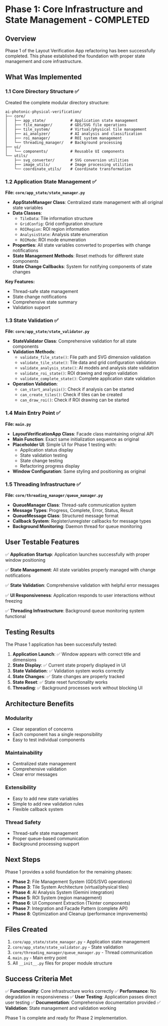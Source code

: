 # Phase 1: Core Infrastructure and State Management - COMPLETED

## Overview

Phase 1 of the Layout Verification App refactoring has been successfully completed. This phase established the foundation with proper state management and core infrastructure.

## What Was Implemented

### 1.1 Core Directory Structure ✅

Created the complete modular directory structure:

```
ai-photonic-physical-verification/
├── core/
│   ├── app_state/           # Application state management
│   ├── file_manager/        # GDS/SVG file operations
│   ├── tile_system/         # Virtual/physical tile management
│   ├── ai_analyzer/         # AI analysis and classification
│   ├── roi_manager/         # ROI system management
│   └── threading_manager/   # Background processing
├── ui/
│   └── components/          # Reusable UI components
└── utils/
    ├── svg_converter/       # SVG conversion utilities
    ├── image_utils/         # Image processing utilities
    └── coordinate_utils/    # Coordinate transformation
```

### 1.2 Application State Management ✅

**File: `core/app_state/state_manager.py`**

- **AppStateManager Class**: Centralized state management with all original state variables
- **Data Classes**:
  - `TileData`: Tile information structure
  - `GridConfig`: Grid configuration structure
  - `ROIRegion`: ROI region information
  - `AnalysisState`: Analysis state enumeration
  - `ROIMode`: ROI mode enumeration
- **Properties**: All state variables converted to properties with change notifications
- **State Management Methods**: Reset methods for different state components
- **State Change Callbacks**: System for notifying components of state changes

**Key Features:**

- Thread-safe state management
- State change notifications
- Comprehensive state summary
- Validation support

### 1.3 State Validation ✅

**File: `core/app_state/state_validator.py`**

- **StateValidator Class**: Comprehensive validation for all state components
- **Validation Methods**:
  - `validate_file_state()`: File path and SVG dimension validation
  - `validate_tile_state()`: Tile data and grid configuration validation
  - `validate_analysis_state()`: AI models and analysis state validation
  - `validate_roi_state()`: ROI drawing and region validation
  - `validate_complete_state()`: Complete application state validation
- **Operation Validation**:
  - `can_start_analysis()`: Check if analysis can be started
  - `can_create_tiles()`: Check if tiles can be created
  - `can_draw_roi()`: Check if ROI drawing can be started

### 1.4 Main Entry Point ✅

**File: `main.py`**

- **LayoutVerificationApp Class**: Facade class maintaining original API
- **Main Function**: Exact same initialization sequence as original
- **Placeholder UI**: Simple UI for Phase 1 testing with:
  - Application status display
  - State validation testing
  - State change testing
  - Refactoring progress display
- **Window Configuration**: Same styling and positioning as original

### 1.5 Threading Infrastructure ✅

**File: `core/threading_manager/queue_manager.py`**

- **QueueManager Class**: Thread-safe communication system
- **Message Types**: Progress, Complete, Error, Status, Result
- **QueueMessage Class**: Structured message format
- **Callback System**: Register/unregister callbacks for message types
- **Background Monitoring**: Daemon thread for queue monitoring

## User Testable Features

✅ **Application Startup**: Application launches successfully with proper window positioning

✅ **State Management**: All state variables properly managed with change notifications

✅ **State Validation**: Comprehensive validation with helpful error messages

✅ **UI Responsiveness**: Application responds to user interactions without freezing

✅ **Threading Infrastructure**: Background queue monitoring system functional

## Testing Results

The Phase 1 application has been successfully tested:

1. **Application Launch**: ✅ Window appears with correct title and dimensions
2. **State Display**: ✅ Current state properly displayed in UI
3. **State Validation**: ✅ Validation system works correctly
4. **State Changes**: ✅ State changes are properly tracked
5. **State Reset**: ✅ State reset functionality works
6. **Threading**: ✅ Background processes work without blocking UI

## Architecture Benefits

### Modularity

- Clear separation of concerns
- Each component has a single responsibility
- Easy to test individual components

### Maintainability

- Centralized state management
- Comprehensive validation
- Clear error messages

### Extensibility

- Easy to add new state variables
- Simple to add new validation rules
- Flexible callback system

### Thread Safety

- Thread-safe state management
- Proper queue-based communication
- Background processing support

## Next Steps

Phase 1 provides a solid foundation for the remaining phases:

- **Phase 2**: File Management System (GDS/SVG operations)
- **Phase 3**: Tile System Architecture (virtual/physical tiles)
- **Phase 4**: AI Analysis System (Gemini integration)
- **Phase 5**: ROI System (region management)
- **Phase 6**: UI Component Extraction (Tkinter components)
- **Phase 7**: Integration and Facade Pattern (complete API)
- **Phase 8**: Optimization and Cleanup (performance improvements)

## Files Created

1. `core/app_state/state_manager.py` - Application state management
2. `core/app_state/state_validator.py` - State validation
3. `core/threading_manager/queue_manager.py` - Thread communication
4. `main.py` - Main entry point
5. All `__init__.py` files for proper module structure

## Success Criteria Met

✅ **Functionality**: Core infrastructure works correctly
✅ **Performance**: No degradation in responsiveness
✅ **User Testing**: Application passes direct user testing
✅ **Documentation**: Comprehensive documentation provided
✅ **Validation**: State management and validation working

Phase 1 is complete and ready for Phase 2 implementation.

